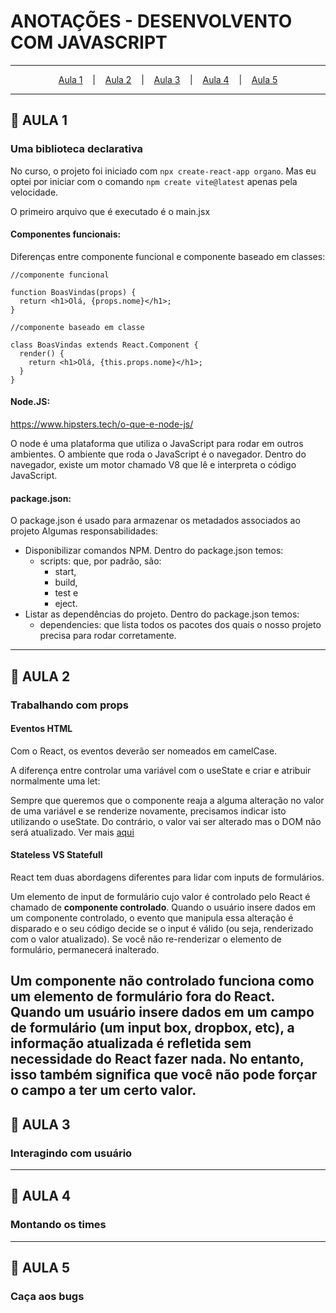 # ANOTAÇÕES - DESENVOLVENTO COM JAVASCRIPT

---
<p align="center">
  <a href="#-aula-1">Aula 1</a> &nbsp;&nbsp;&nbsp;|&nbsp;&nbsp;&nbsp;
  <a href="#-aula-2">Aula 2</a> &nbsp;&nbsp;&nbsp;|&nbsp;&nbsp;&nbsp;
  <a href="#-aula-3">Aula 3</a> &nbsp;&nbsp;&nbsp;|&nbsp;&nbsp;&nbsp;
  <a href="#-aula-4">Aula 4</a> &nbsp;&nbsp;&nbsp;|&nbsp;&nbsp;&nbsp;
  <a href="#-aula-5">Aula 5</a> 

</p>

---

## 📌 AULA 1
### Uma biblioteca declarativa
No curso, o projeto foi iniciado com ```npx create-react-app organo```. Mas eu optei por iniciar com o comando ```npm create vite@latest``` apenas pela velocidade.

O primeiro arquivo que é executado é o main.jsx

#### Componentes funcionais:
Diferenças entre componente funcional e componente baseado em classes:

```
//componente funcional

function BoasVindas(props) {
  return <h1>Olá, {props.nome}</h1>;
}
```

```
//componente baseado em classe

class BoasVindas extends React.Component {
  render() {
    return <h1>Olá, {this.props.nome}</h1>;
  }
}
```

#### Node.JS:
https://www.hipsters.tech/o-que-e-node-js/

O node é uma plataforma que utiliza o JavaScript para rodar em outros ambientes.
O ambiente que roda o JavaScript é o navegador. Dentro do navegador, existe um motor chamado V8 que lê e interpreta o código JavaScript.

#### package.json:
O package.json é usado para armazenar os metadados associados ao projeto
Algumas responsabilidades:
- Disponibilizar comandos NPM. Dentro do package.json temos:
  - scripts: que, por padrão, são: 
    - start, 
    - build, 
    - test e 
    - eject.
- Listar as dependências do projeto. Dentro do package.json temos:
  - dependencies: que lista todos os pacotes dos quais o nosso projeto precisa para rodar corretamente.

---

## 📌 AULA 2
### Trabalhando com props
#### Eventos HTML
Com o React, os eventos deverão ser nomeados em camelCase.

 A diferença entre controlar uma variável com o useState e criar e atribuir normalmente uma let:

  Sempre que queremos que o componente reaja a alguma alteração no valor de uma variável e se renderize novamente, precisamos indicar isto utilizando o useState. Do contrário, o valor vai ser alterado mas o DOM não será atualizado.
  Ver mais [aqui](https://pt-br.reactjs.org/docs/hooks-reference.html#functional-updates)

#### Stateless VS Statefull
React tem duas abordagens diferentes para lidar com inputs de formulários.

Um elemento de input de formulário cujo valor é controlado pelo React é chamado de **componente controlado**. Quando o usuário insere dados em um componente controlado, o evento que manipula essa alteração é disparado e o seu código decide se o input é válido (ou seja, renderizado com o valor atualizado). Se você não re-renderizar o elemento de formulário, permanecerá inalterado.

Um **componente não controlado** funciona como um elemento de formulário fora do React. Quando um usuário insere dados em um campo de formulário (um input box, dropbox, etc), a informação atualizada é refletida sem necessidade do React fazer nada. No entanto, isso também significa que você não pode forçar o campo a ter um certo valor.
---

## 📌 AULA 3
### Interagindo com usuário

---

## 📌 AULA 4
### Montando os times
---

## 📌 AULA 5
### Caça aos bugs

